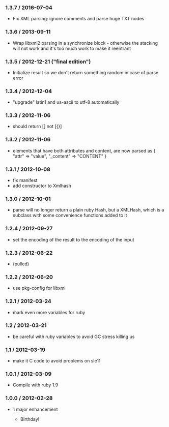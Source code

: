 ### 1.3.7 / 2016-07-04

* Fix XML parsing: ignore comments and parse huge TXT nodes

### 1.3.6 / 2013-09-11

* Wrap libxml2 parsing in a synchronize block - otherwise the stacking
  will not work and it's too much work to make it reentrant

### 1.3.5 / 2012-12-21 ("final edition")

* Initialize result so we don't return something random in case of parse error

### 1.3.4 / 2012-12-04

* "upgrade" latin1 and us-ascii to utf-8 automatically

### 1.3.3 / 2012-11-06
* <files/> should return [] not [{}]

### 1.3.2 / 2012-11-06

* elements that have both attributes and content, are now parsed
  as { "attr" => "value", "_content" => "CONTENT" }

### 1.3.1 / 2012-10-08

* fix manifest
* add constructor to Xmlhash

### 1.3.0 / 2012-10-01

* parse will no longer return a plain ruby Hash, but a XMLHash,
  which is a subclass with some convenience functions added to it

### 1.2.4 / 2012-09-27

* set the encoding of the result to the encoding of the input

### 1.2.3 / 2012-06-22

* (pulled)

### 1.2.2 / 2012-06-20

* use pkg-config for libxml

### 1.2.1 / 2012-03-24

* mark even more variables for ruby

### 1.2 / 2012-03-21

* be careful with ruby variables to avoid GC stress killing us

### 1.1 / 2012-03-19

* make it C code to avoid problems on sle11

### 1.0.1 / 2012-03-09

* Compile with ruby 1.9

### 1.0.0 / 2012-02-28

* 1 major enhancement

  * Birthday!

